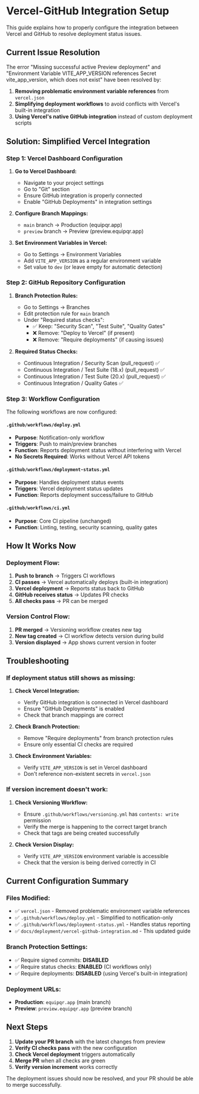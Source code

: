 # Vercel-GitHub Integration Setup

This guide explains how to properly configure the integration between Vercel and GitHub to resolve deployment status issues.

## Current Issue Resolution

The error "Missing successful active Preview deployment" and "Environment Variable VITE_APP_VERSION references Secret vite_app_version, which does not exist" have been resolved by:

1. **Removing problematic environment variable references** from `vercel.json`
2. **Simplifying deployment workflows** to avoid conflicts with Vercel's built-in integration
3. **Using Vercel's native GitHub integration** instead of custom deployment scripts

## Solution: Simplified Vercel Integration

### Step 1: Vercel Dashboard Configuration

1. **Go to Vercel Dashboard:**
   - Navigate to your project settings
   - Go to "Git" section
   - Ensure GitHub integration is properly connected
   - Enable "GitHub Deployments" in integration settings

2. **Configure Branch Mappings:**
   - `main` branch → Production (equipqr.app)
   - `preview` branch → Preview (preview.equipqr.app)

3. **Set Environment Variables in Vercel:**
   - Go to Settings → Environment Variables
   - Add `VITE_APP_VERSION` as a regular environment variable
   - Set value to `dev` (or leave empty for automatic detection)

### Step 2: GitHub Repository Configuration

1. **Branch Protection Rules:**
   - Go to Settings → Branches
   - Edit protection rule for `main` branch
   - Under "Required status checks":
     - ✅ Keep: "Security Scan", "Test Suite", "Quality Gates"
     - ❌ Remove: "Deploy to Vercel" (if present)
     - ❌ Remove: "Require deployments" (if causing issues)

2. **Required Status Checks:**
   - Continuous Integration / Security Scan (pull_request) ✅
   - Continuous Integration / Test Suite (18.x) (pull_request) ✅
   - Continuous Integration / Test Suite (20.x) (pull_request) ✅
   - Continuous Integration / Quality Gates ✅

### Step 3: Workflow Configuration

The following workflows are now configured:

#### `.github/workflows/deploy.yml`
- **Purpose**: Notification-only workflow
- **Triggers**: Push to main/preview branches
- **Function**: Reports deployment status without interfering with Vercel
- **No Secrets Required**: Works without Vercel API tokens

#### `.github/workflows/deployment-status.yml`
- **Purpose**: Handles deployment status events
- **Triggers**: Vercel deployment status updates
- **Function**: Reports deployment success/failure to GitHub

#### `.github/workflows/ci.yml`
- **Purpose**: Core CI pipeline (unchanged)
- **Function**: Linting, testing, security scanning, quality gates

## How It Works Now

### Deployment Flow:
1. **Push to branch** → Triggers CI workflows
2. **CI passes** → Vercel automatically deploys (built-in integration)
3. **Vercel deployment** → Reports status back to GitHub
4. **GitHub receives status** → Updates PR checks
5. **All checks pass** → PR can be merged

### Version Control Flow:
1. **PR merged** → Versioning workflow creates new tag
2. **New tag created** → CI workflow detects version during build
3. **Version displayed** → App shows current version in footer

## Troubleshooting

### If deployment status still shows as missing:
1. **Check Vercel Integration:**
   - Verify GitHub integration is connected in Vercel dashboard
   - Ensure "GitHub Deployments" is enabled
   - Check that branch mappings are correct

2. **Check Branch Protection:**
   - Remove "Require deployments" from branch protection rules
   - Ensure only essential CI checks are required

3. **Check Environment Variables:**
   - Verify `VITE_APP_VERSION` is set in Vercel dashboard
   - Don't reference non-existent secrets in `vercel.json`

### If version increment doesn't work:
1. **Check Versioning Workflow:**
   - Ensure `.github/workflows/versioning.yml` has `contents: write` permission
   - Verify the merge is happening to the correct target branch
   - Check that tags are being created successfully

2. **Check Version Display:**
   - Verify `VITE_APP_VERSION` environment variable is accessible
   - Check that the version is being derived correctly in CI

## Current Configuration Summary

### Files Modified:
- ✅ `vercel.json` - Removed problematic environment variable references
- ✅ `.github/workflows/deploy.yml` - Simplified to notification-only
- ✅ `.github/workflows/deployment-status.yml` - Handles status reporting
- ✅ `docs/deployment/vercel-github-integration.md` - This updated guide

### Branch Protection Settings:
- ✅ Require signed commits: **DISABLED**
- ✅ Require status checks: **ENABLED** (CI workflows only)
- ✅ Require deployments: **DISABLED** (using Vercel's built-in integration)

### Deployment URLs:
- **Production**: `equipqr.app` (main branch)
- **Preview**: `preview.equipqr.app` (preview branch)

## Next Steps

1. **Update your PR branch** with the latest changes from preview
2. **Verify CI checks pass** with the new configuration
3. **Check Vercel deployment** triggers automatically
4. **Merge PR** when all checks are green
5. **Verify version increment** works correctly

The deployment issues should now be resolved, and your PR should be able to merge successfully.